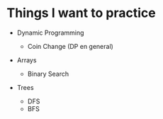 # Things I want to practice

- Dynamic Programming
  - Coin Change  (DP en general)
  
- Arrays
  - Binary Search
  
- Trees
  - DFS
  - BFS

